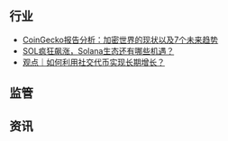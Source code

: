 # 

## 行业

* [CoinGecko报告分析：加密世界的现状以及7个未来趋势](https://news.huoxing24.com/20210820132729062080.html)
* [SOL疯狂飙涨，Solana生态还有哪些机遇？](https://news.huoxing24.com/20210820111523363781.html)
* [观点｜如何利用社交代币实现长期增长？](https://www.8btc.com/article/6676345)

## 监管

## 资讯

